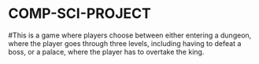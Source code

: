 # COMP-SCI-PROJECT
#This is a game where players choose between either entering a dungeon, where the player goes through three levels, including having to defeat a boss, or a palace, where the player has to overtake the king.
